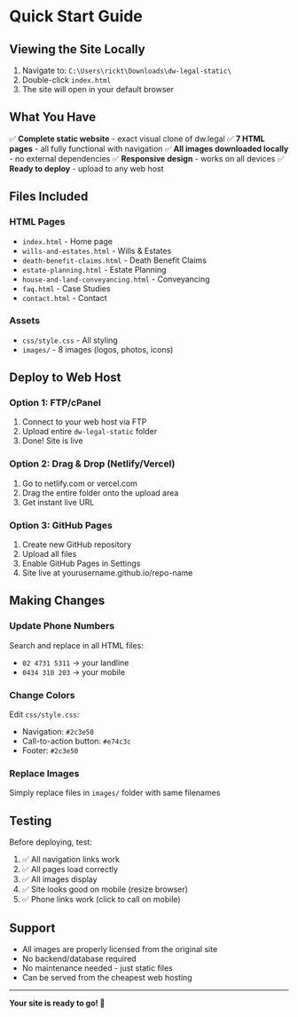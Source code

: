 # Quick Start Guide

## Viewing the Site Locally

1. Navigate to: `C:\Users\rickt\Downloads\dw-legal-static\`
2. Double-click `index.html`
3. The site will open in your default browser

## What You Have

✅ **Complete static website** - exact visual clone of dw.legal
✅ **7 HTML pages** - all fully functional with navigation
✅ **All images downloaded locally** - no external dependencies
✅ **Responsive design** - works on all devices
✅ **Ready to deploy** - upload to any web host

## Files Included

### HTML Pages
- `index.html` - Home page
- `wills-and-estates.html` - Wills & Estates
- `death-benefit-claims.html` - Death Benefit Claims
- `estate-planning.html` - Estate Planning  
- `house-and-land-conveyancing.html` - Conveyancing
- `faq.html` - Case Studies
- `contact.html` - Contact

### Assets
- `css/style.css` - All styling
- `images/` - 8 images (logos, photos, icons)

## Deploy to Web Host

### Option 1: FTP/cPanel
1. Connect to your web host via FTP
2. Upload entire `dw-legal-static` folder
3. Done! Site is live

### Option 2: Drag & Drop (Netlify/Vercel)
1. Go to netlify.com or vercel.com
2. Drag the entire folder onto the upload area
3. Get instant live URL

### Option 3: GitHub Pages
1. Create new GitHub repository
2. Upload all files
3. Enable GitHub Pages in Settings
4. Site live at yourusername.github.io/repo-name

## Making Changes

### Update Phone Numbers
Search and replace in all HTML files:
- `02 4731 5311` → your landline
- `0434 310 203` → your mobile

### Change Colors
Edit `css/style.css`:
- Navigation: `#2c3e50`
- Call-to-action button: `#e74c3c`
- Footer: `#2c3e50`

### Replace Images
Simply replace files in `images/` folder with same filenames

## Testing

Before deploying, test:
1. ✅ All navigation links work
2. ✅ All pages load correctly
3. ✅ All images display
4. ✅ Site looks good on mobile (resize browser)
5. ✅ Phone links work (click to call on mobile)

## Support

- All images are properly licensed from the original site
- No backend/database required
- No maintenance needed - just static files
- Can be served from the cheapest web hosting

---

**Your site is ready to go! 🎉**
